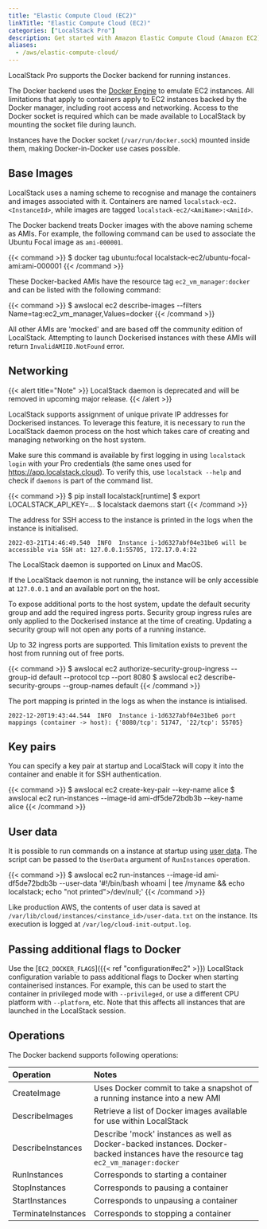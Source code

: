 ```yaml
---
title: "Elastic Compute Cloud (EC2)"
linkTitle: "Elastic Compute Cloud (EC2)"
categories: ["LocalStack Pro"]
description: Get started with Amazon Elastic Compute Cloud (Amazon EC2) on LocalStack
aliases:
  - /aws/elastic-compute-cloud/
---
```


LocalStack Pro supports the Docker backend for running instances.

The Docker backend uses the [Docker Engine](https://docs.docker.com/engine/) to emulate EC2 instances.
All limitations that apply to containers apply to EC2 instances backed by the Docker manager, including root access and networking.
Access to the Docker socket is required which can be made available to LocalStack by mounting the socket file during launch.

Instances have the Docker socket (`/var/run/docker.sock`) mounted inside them, making Docker-in-Docker use cases possible.


## Base Images

LocalStack uses a naming scheme to recognise and manage the containers and images associated with it.
Containers are named `localstack-ec2.<InstanceId>`, while images are tagged `localstack-ec2/<AmiName>:<AmiId>`.

The Docker backend treats Docker images with the above naming scheme as AMIs.
For example, the following command can be used to associate the Ubuntu Focal image as `ami-000001`.

{{< command >}}
$ docker tag ubuntu:focal localstack-ec2/ubuntu-focal-ami:ami-000001
{{< /command >}}

These Docker-backed AMIs have the resource tag `ec2_vm_manager:docker` and can be listed with the following command:

{{< command >}}
$ awslocal ec2 describe-images --filters Name=tag:ec2_vm_manager,Values=docker
{{< /command >}}

All other AMIs are 'mocked' and are based off the community edition of LocalStack.
Attempting to launch Dockerised instances with these AMIs will return `InvalidAMIID.NotFound` error.


## Networking

{{< alert title="Note" >}}
LocalStack daemon is deprecated and will be removed in upcoming major release.
{{< /alert >}}

LocalStack supports assignment of unique private IP addresses for Dockerised instances.
To leverage this feature, it is necessary to run the LocalStack daemon process on the host which takes care of creating and managing networking on the host system.

Make sure this command is available by first logging in using `localstack login` with your Pro credentials (the same ones used for <https://app.localstack.cloud>).
To verify this, use `localstack --help` and check if `daemons` is part of the command list.

{{< command >}}
$ pip install localstack[runtime]
$ export LOCALSTACK_API_KEY=...
$ localstack daemons start
{{< /command >}}

The address for SSH access to the instance is printed in the logs when the instance is initialised.

```plaintext
2022-03-21T14:46:49.540  INFO  Instance i-1d6327abf04e31be6 will be accessible via SSH at: 127.0.0.1:55705, 172.17.0.4:22
```

The LocalStack daemon is supported on Linux and MacOS.

If the LocalStack daemon is not running, the instance will be only accessible at `127.0.0.1` and an available port on the host.

To expose additional ports to the host system, update the default security group and add the required ingress ports.
Security group ingress rules are only applied to the Dockerised instance at the time of creating.
Updating a security group will not open any ports of a running instance.

Up to 32 ingress ports are supported.
This limitation exists to prevent the host from running out of free ports.

{{< command >}}
$ awslocal ec2 authorize-security-group-ingress --group-id default --protocol tcp --port 8080
$ awslocal ec2 describe-security-groups --group-names default
{{< /command >}}

The port mapping is printed in the logs as when the instance is intialised.

```plaintext
2022-12-20T19:43:44.544  INFO  Instance i-1d6327abf04e31be6 port mappings (container -> host): {'8080/tcp': 51747, '22/tcp': 55705}
```


## Key pairs

You can specify a key pair at startup and LocalStack will copy it into the container and enable it for SSH authentication.

{{< command >}}
$ awslocal ec2 create-key-pair --key-name alice
$ awslocal ec2 run-instances --image-id ami-df5de72bdb3b --key-name alice
{{< /command >}}


## User data

It is possible to run commands on a instance at startup using [user data](https://docs.aws.amazon.com/AWSEC2/latest/UserGuide/user-data.html).
The script can be passed to the `UserData` argument of `RunInstances` operation.

{{< command >}}
$ awslocal ec2 run-instances --image-id ami-df5de72bdb3b --user-data '#!/bin/bash
    whoami | tee /myname && echo localstack; echo "not printed">/dev/null;'
{{< /command >}}

Like production AWS, the contents of user data is saved at `/var/lib/cloud/instances/<instance_id>/user-data.txt` on the instance.
Its execution is logged at `/var/log/cloud-init-output.log`.


## Passing additional flags to Docker

Use the [`EC2_DOCKER_FLAGS`]({{< ref "configuration#ec2" >}}) LocalStack configuration variable to pass additional flags to Docker when starting containerised instances.
For example, this can be used to start the container in privileged mode with `--privileged`, or use a different CPU platform with `--platform`, etc.
Note that this affects all instances that are launched in the LocalStack session.


## Operations

The Docker backend supports following operations:

| Operation | Notes |
|:----------|:------|
| CreateImage | Uses Docker commit to take a snapshot of a running instance into a new AMI |
| DescribeImages | Retrieve a list of Docker images available for use within LocalStack |
| DescribeInstances | Describe 'mock' instances as well as Docker-backed instances. Docker-backed instances have the resource tag `ec2_vm_manager:docker` |
| RunInstances | Corresponds to starting a container |
| StopInstances | Corresponds to pausing a container |
| StartInstances | Corresponds to unpausing a container |
| TerminateInstances | Corresponds to stopping a container |
